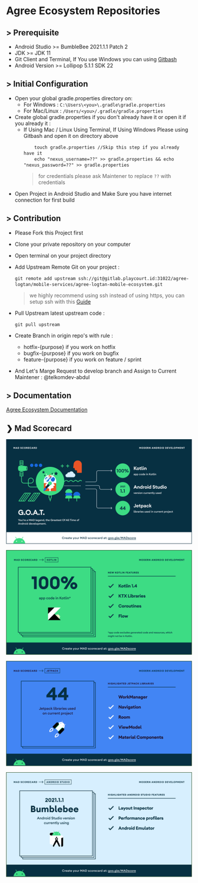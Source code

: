 # Agree Ecosystem Repositories

## > Prerequisite
* Android Studio >= BumbleBee 2021.1.1 Patch 2
* JDK >= JDK 11
* Git Client and Terminal, If You use Windows you can using [Gitbash](https://git-scm.com/downloads)
* Android Version >= Lollipop 5.1.1 SDK 22

## > Initial Configuration
* Open your global gradle.properties directory on:
  * For Windows : `C:\Users\<you>\.gradle\gradle.properties`
  * For Mac/Linux : `/Users/<you>/.gradle/gradle.properties`
* Create global gradle.properties if you don't already have it or open it if you already it :
  * If Using Mac / Linux Using Terminal, If Using Windows Please using Gitbash and open it on directory above
      ```
          touch gradle.properties //Skip this step if you already have it
          echo "nexus_username=??" >> gradle.properties && echo "nexus_password=??" >> gradle.properties
      ```
    > for credentials please ask Maintener to replace `??` with credentials
* Open Project in Android Studio and Make Sure you have internet connection for first build

## > Contribution
* Please Fork this Project first
* Clone your private repository on your computer
* Open terminal on your project directory
* Add Upstream Remote Git on your project :
    ```
    git remote add upstream ssh://git@gitlab.playcourt.id:31022/agree-logtan/mobile-services/agree-logtan-mobile-ecosystem.git
    ```

  > we highly recommend using ssh instead of using https, you can setup ssh with this [Guide](https://docs.gitlab.com/ee/user/ssh.html)
* Pull Upstream latest upstream code :
    ```
    git pull upstream
    ```
* Create Branch in origin repo's with rule :
  * hotfix-{purpose} if you work on hotfix
  * bugfix-{purpose} if you work on bugfix
  * feature-{purpose} if you work on feature / sprint
* And Let's Marge Request to develop branch and Assign to Current Maintener : @telkomdev-abdul

## > Documentation
[Agree Ecosystem Documentation](https://agree-ecosystem-dev.web.app/)

## ❯ Mad Scorecard
![Mad Scorecard](mad_scorecard/summary.png)

![Mad Scorecard](mad_scorecard/kotlin.png)

![Mad Scorecard](mad_scorecard/jetpack.png)

![Mad Scorecard](mad_scorecard/studio.png)


